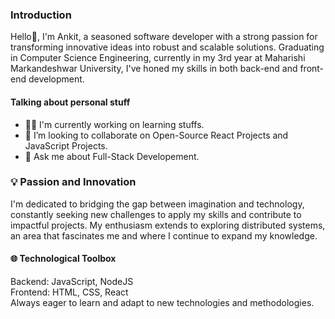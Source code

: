 ### Introduction

Hello👋, I'm Ankit, a seasoned software developer with a strong passion for transforming innovative ideas into robust and scalable solutions. Graduating in Computer Science Engineering, currently in my 3rd year at Maharishi Markandeshwar University, I've honed my skills in both back-end and front-end development.

#### Talking about personal stuff
* 👨‍💻 I'm currently working on learning stuffs.
* 👯 I’m looking to collaborate on Open-Source React Projects and JavaScript Projects.
* 💬 Ask me about Full-Stack Developement.

### 💡 Passion and Innovation
I'm dedicated to bridging the gap between imagination and technology, constantly seeking new challenges to apply my skills and contribute to impactful projects. My enthusiasm extends to exploring distributed systems, an area that fascinates me and where I continue to expand my knowledge.

#### 🌐 Technological Toolbox
Backend:  JavaScript, NodeJS 
<br>
Frontend: HTML, CSS, React
<br>
Always eager to learn and adapt to new technologies and methodologies.
